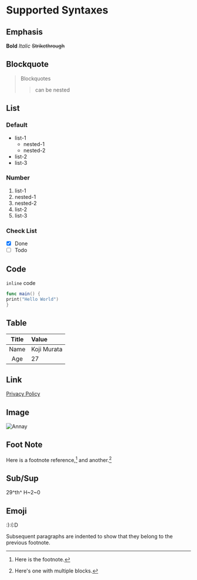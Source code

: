 # Supported Syntaxes

## Emphasis
**Bold**
_Italic_
~~Strikethrough~~

## Blockquote
> Blockquotes
>> can be nested

## List
### Default
- list-1
  - nested-1
  - nested-2
- list-2
- list-3

### Number
1. list-1
  1. nested-1
  2. nested-2
2.  list-2
3. list-3

### Check List
- [x] Done
- [ ] Todo

## Code
`inline` code

```swift
func main() {
print("Hello World")
}
```

## Table
|Title|Value      |
|:---:|:----------|
|Name |Koji Murata|
|Age  |27         |

## Link
[Privacy Policy](https://malt03.com/pages/privacy-policy.html)

## Image
![Annay](https://malt03.com/assets/images/annay.png)

## Foot Note
Here is a footnote reference,[^1] and another.[^longnote]

## Sub/Sup
29^th^
H~2~0

## Emoji
:):(:D

[^1]: Here is the footnote.

[^longnote]: Here's one with multiple blocks.

Subsequent paragraphs are indented to show that they
belong to the previous footnote.
